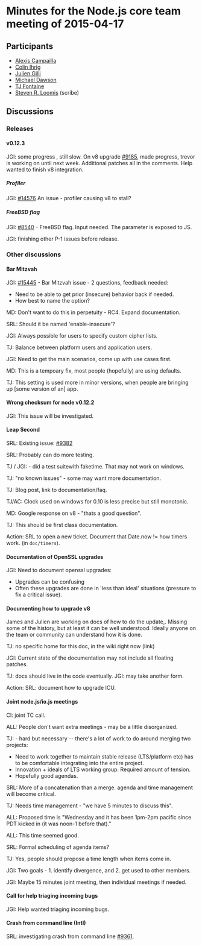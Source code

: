 # Minutes for the Node.js core team meeting of 2015-04-17

## Participants

* [Alexis Campailla](https://github.com/orangemocha)
* [Colin Ihrig](https://github.com/cjihrig)
* [Julien Gilli](https://github.com/misterdjules)
* [Michael Dawson](https://github.com/mhdawson)
* [TJ Fontaine](https://github.com/tjfontaine)
* [Steven R. Loomis](https://github.com/srl295) (scribe)

## Discussions

### Releases

#### v0.12.3

JGI: some progress , still slow.
On v8 upgrade [#9185](https://github.com/joyent/node/pull/9185), made
progress, trevor is working on until next week.
Additional patches all in the comments.
Help wanted to finish v8 integration.

##### Profiler

JGI: [#14576](https://github.com/joyent/node/issues/14576) An issue -
profiler causing v8 to stall?

##### FreeBSD flag

JGI: [#8540](https://github.com/joyent/node/issues/8540) - FreeBSD
flag. Input needed. The parameter is exposed to JS.

JGI: finishing other P-1 issues before release.

### Other discussions

#### Bar Mitzvah

JGI: [#15445](https://github.com/joyent/node/issues/15445) - Bar
Mitzvah issue - 2 questions, feedback needed:

* Need to be able to get prior (insecure) behavior back if needed.
* How best to name the option?

MD: Don't want to do this in perpetuity - RC4. Expand documentation.

SRL: Should it be named 'enable-insecure'?

JGI: Always possible for users to specify custom cipher lists.

TJ: Balance between platform users and application users.

JGI: Need to get the main scenarios, come up with use cases first.

MD: This is a tempoary fix, most people (hopefully) are using defaults.

TJ: This setting is used more in minor versions, when people are
bringing up [some version of an] app.

#### Wrong checksum for node v0.12.2

JGI: This issue will be investigated.

#### Leap Second

SRL: Existing issue: [#9382](https://github.com/joyent/node/issues/9382)

SRL: Probably can do more testing.

TJ / JGI: - did a test suitewith faketime. That may not work on windows.

TJ: "no known issues" - some may want more documentation.

TJ: Blog post, link to documentation/faq.

TJ/AC: Clock used on windows for 0.10 is less precise but still monotonic.

MD: Google response on v8 - "thats a good question".

TJ: This should be first class documentation.

Action: SRL to open a new ticket. Document that Date.now != how timers work.
(in `doc/timers`).

#### Documentation of OpenSSL upgrades

JGI: Need to document openssl upgrades:
* Upgrades can be confusing
* Often these upgrades are done in 'less than ideal' situations
(pressure to fix a critical issue).

#### Documenting how to upgrade v8

James and Julien are working on docs of how to do the update,.
Missing some of the history, but at least it can be well understood.
Ideally anyone on the team or community can understand how it is done.

TJ: no specific home for this doc, in the wiki right now (link)

JGI: Current state of the documentation may not include all floating patches.

TJ: docs should live in the code eventually.
JGI: may take another form.

Action: SRL: document how to upgrade ICU.

#### Joint node.js/io.js meetings

CI: joint TC call.

ALL: People don't want extra meetings - may be a little disorganized.

TJ: - hard but necessary -- there's a lot of work to do around merging
two projects:

* Need to work together to maintain stable release (LTS/platform etc)
has to be comfortable integrating into the entire project.
* Innovation + ideals of LTS working group.  Required amount of tension.
* Hopefully good agendas.

SRL: More of a concatenation than a merge. agenda and time management
will become critical.

TJ: Needs time management - "we have 5 minutes to discuss this".

ALL: Proposed time is "Wednesday and it has been 1pm-2pm pacific since PDT
kicked in (it was noon-1 before that)."

ALL: This time seemed good.

SRL: Formal scheduling of agenda items?

TJ: Yes, people should propose a time length when items come in.

JGI: Two goals - 1. identify divergence, and 2. get used to other members.

JGI: Maybe 15 minutes joint meeting, then individual meetings if needed.

#### Call for help triaging incoming bugs

JGI: Help wanted triaging incoming bugs.

#### Crash from command line (Intl)

SRL: investigating crash from command line
[#9361](https://github.com/joyent/node/issues/9361).
